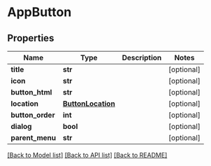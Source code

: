 # AppButton

## Properties
Name | Type | Description | Notes
------------ | ------------- | ------------- | -------------
**title** | **str** |  | [optional] 
**icon** | **str** |  | [optional] 
**button_html** | **str** |  | [optional] 
**location** | [**ButtonLocation**](ButtonLocation.md) |  | [optional] 
**button_order** | **int** |  | [optional] 
**dialog** | **bool** |  | [optional] 
**parent_menu** | **str** |  | [optional] 

[[Back to Model list]](../README.md#documentation-for-models) [[Back to API list]](../README.md#documentation-for-api-endpoints) [[Back to README]](../README.md)

